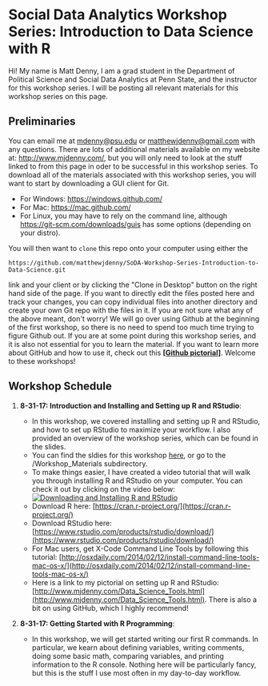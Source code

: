 # Social Data Analytics Workshop Series: Introduction to Data Science with R
Hi! My name is Matt Denny, I am a grad student in the Department of Political Science and Social Data Analytics at Penn State, and the instructor for this workshop series. I will be posting all relevant materials for this workshop series on this page. 

## Preliminaries

You can email me at <mdenny@psu.edu> or <matthewjdenny@gmail.com> with any questions. There are lots of additional materials available on my website at: <http://www.mjdenny.com/>, but you will only need to look at the stuff linked to from this page in oder to be successful in this workshop series. To download all of the materials associated with this workshop series, you will want to start by downloading a GUI client for Git. 

* For Windows: <https://windows.github.com/>
* For Mac: <https://mac.github.com/>
* For Linux, you may have to rely on the command line, although <https://git-scm.com/downloads/guis> has some options (depending on your distro).

You will then want to `clone` this repo onto your computer using either the 

    https://github.com/matthewjdenny/SoDA-Workshop-Series-Introduction-to-Data-Science.git

link and your client or by clicking the "Clone in Desktop" button on the right hand side of the page. If you want to directly edit the files posted here and track your changes, you can copy individual files into another directory and create your own Git repo with the files in it. If you are not sure what any of the above meant, don't worry!  We will go over using Github at the beginning of the first workshop, so there is no need to spend too much time trying to figure Github out. If you are at some point during this workshop series, and it is also not essential for you to learn the material. If you want to learn more about GitHub and how to use it, check out this  [**[Github pictorial]**](http://www.mjdenny.com/Data_Science_Tools.html). Welcome to these workshops!

##  Workshop Schedule


1. **8-31-17: Introduction and Installing and Setting up R and RStudio**:
    * In this workshop, we covered installing and setting up R and RStudio, and how to set up RStudio to maximize your workflow. I also provided an overview of the workshop series, which can be found in the slides.
    * You can find the sldies for this workshop [here](https://github.com/matthewjdenny/SoDA-Workshop-Series-Introduction-to-Data-Science/blob/master/Workshop_Materials/Workshop_1-Introduction.pptx), or go to the /Workshop_Materials subdirectory.
    * To make things easier, I have created a video tutorial that will walk you through installing R and RStudio on your computer. You can check it out by clicking on the video below:
    [![Downloading and Installing R and RStudio](https://img.youtube.com/vi/0FWXWnPuxrs/0.jpg)](https://www.youtube.com/watch?v=0FWXWnPuxrs "Click on this screenshot to watch the video! ")
    * Download R here: [https://cran.r-project.org/](https://cran.r-project.org/)
    * Download RStudio here: [https://www.rstudio.com/products/rstudio/download/](https://www.rstudio.com/products/rstudio/download/)
    * For Mac users, get X-Code Command Line Tools by following this tutorial: [http://osxdaily.com/2014/02/12/install-command-line-tools-mac-os-x/](http://osxdaily.com/2014/02/12/install-command-line-tools-mac-os-x/)
    * Here is a link to my pictorial on setting up R and RStudio: [http://www.mjdenny.com/Data_Science_Tools.html](http://www.mjdenny.com/Data_Science_Tools.html). There is also a bit on using GitHub, which I highly recommend!
 
 2. **8-31-17: Getting Started with R Programming**:
    * In this workshop, we will get started writing our first R commands. In particular, we kearn about defining variables, writing comments, doing some basic math, comparing variables, and printing information to the R console. Nothing here will be particularly fancy, but this is the stuff I use most often in my day-to-day workflow.
    

